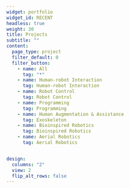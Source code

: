 ```yaml
---
widget: portfolio
widget_id: RECENT
headless: true
weight: 30
title: Projects
subtitle: ""
content:
  page_type: project
  filter_default: 0
  filter_button:
    - name: All
      tag: "*"
    - name: Human-robot Interaction
      tag: Human-robot Interaction
    - name: Robot Control
      tag: Robot Control
    - name: Programming
      tag: Programming
    - name: Human Augmentation & Assistance
      tag: Exoskeleton
    - name: Bioinspired Robotics
      tag: Bioinspired Robotics
    - name: Aerial Robotics
      tag: Aerial Robotics


design:
  columns: "2"
  view: 2
  flip_alt_rows: false
---
```

